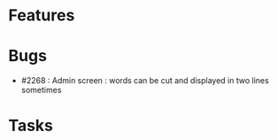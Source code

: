 # Features



# Bugs

* #2268 : Admin screen : words can be cut and displayed in two lines sometimes


# Tasks




